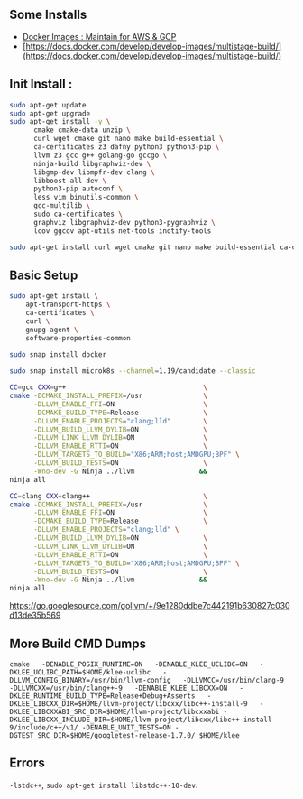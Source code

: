 ## Some Installs

- [Docker Images : Maintain for AWS & GCP](https://hub.docker.com/u/prodrelworks)
- [https://docs.docker.com/develop/develop-images/multistage-build/](https://docs.docker.com/develop/develop-images/multistage-build/)

## Init Install : 

```bash 
sudo apt-get update
sudo apt-get upgrade
sudo apt-get install -y \
      cmake cmake-data unzip \
  	  curl wget cmake git nano make build-essential \
      ca-certificates z3 dafny python3 python3-pip \ 
      llvm z3 gcc g++ golang-go gccgo \
      ninja-build libgraphviz-dev \
      libgmp-dev libmpfr-dev clang \
      libboost-all-dev \
      python3-pip autoconf \
      less vim binutils-common \
      gcc-multilib \
      sudo ca-certificates \
      graphviz libgraphviz-dev python3-pygraphviz \
      lcov ggcov apt-utils net-tools inotify-tools 
```

```bash
sudo apt-get install curl wget cmake git nano make build-essential ca-certificates z3 python3 python3-pip llvm z3 gcc g++ golang-go gccgo ninja-build libgraphviz-dev libgmp-dev libmpfr-dev clang libboost-all-dev python3-pip autoconf less vim gcc-multilib sudo ca-certificates graphviz libgraphviz-dev python3-pygraphviz lcov ggcov apt-utils net-tools inotify-tools gnupg-agent software-properties-common
```

## Basic Setup 

```bash
sudo apt-get install \
    apt-transport-https \
    ca-certificates \
    curl \
    gnupg-agent \
    software-properties-common
    
sudo snap install docker

sudo snap install microk8s --channel=1.19/candidate --classic
```

```bash
CC=gcc CXX=g++                                  \
cmake -DCMAKE_INSTALL_PREFIX=/usr               \
      -DLLVM_ENABLE_FFI=ON                      \
      -DCMAKE_BUILD_TYPE=Release                \
      -DLLVM_ENABLE_PROJECTS="clang;lld"        \
      -DLLVM_BUILD_LLVM_DYLIB=ON                \
      -DLLVM_LINK_LLVM_DYLIB=ON                 \
      -DLLVM_ENABLE_RTTI=ON                     \
      -DLLVM_TARGETS_TO_BUILD="X86;ARM;host;AMDGPU;BPF" \
      -DLLVM_BUILD_TESTS=ON                     \
      -Wno-dev -G Ninja ../llvm                &&
ninja all
```

```bash
CC=clang CXX=clang++                            \
cmake -DCMAKE_INSTALL_PREFIX=/usr               \
      -DLLVM_ENABLE_FFI=ON                      \
      -DCMAKE_BUILD_TYPE=Release                \
      -DLLVM_ENABLE_PROJECTS="clang;lld" \
      -DLLVM_BUILD_LLVM_DYLIB=ON                \
      -DLLVM_LINK_LLVM_DYLIB=ON                 \
      -DLLVM_ENABLE_RTTI=ON                     \
      -DLLVM_TARGETS_TO_BUILD="X86;ARM;host;AMDGPU;BPF" \
      -DLLVM_BUILD_TESTS=ON                     \
      -Wno-dev -G Ninja ../llvm                &&
ninja all
```

https://go.googlesource.com/gollvm/+/9e1280ddbe7c442191b630827c030d13de35b569

## More Build CMD Dumps

```
cmake   -DENABLE_POSIX_RUNTIME=ON   -DENABLE_KLEE_UCLIBC=ON   -DKLEE_UCLIBC_PATH=$HOME/klee-uclibc   -DLLVM_CONFIG_BINARY=/usr/bin/llvm-config   -DLLVMCC=/usr/bin/clang-9   -DLLVMCXX=/usr/bin/clang++-9   -DENABLE_KLEE_LIBCXX=ON   -DKLEE_RUNTIME_BUILD_TYPE=Release+Debug+Asserts   -DKLEE_LIBCXX_DIR=$HOME/llvm-project/libcxx/libc++-install-9   -DKLEE_LIBCXXABI_SRC_DIR=$HOME/llvm-project/libcxxabi -DKLEE_LIBCXX_INCLUDE_DIR=$HOME/llvm-project/libcxx/libc++-install-9/include/c++/v1/ -DENABLE_UNIT_TESTS=ON -DGTEST_SRC_DIR=$HOME/googletest-release-1.7.0/ $HOME/klee
```

## Errors

```-lstdc++```, ```sudo apt-get install libstdc++-10-dev```.
